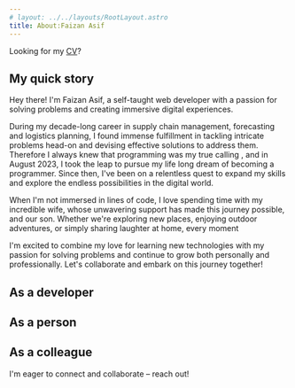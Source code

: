 ```yaml
---
# layout: ../../layouts/RootLayout.astro
title: About:Faizan Asif
---
```


Looking for my [CV](https://www.dropbox.com/scl/fi/lge99usylkol44drd65nt/Faizan-Asif-Butt-Resume.pdf?rlkey=g6xq1lh182g47cejgb0xrieko&dl=0)?

## My quick story

Hey there! I'm Faizan Asif, a self-taught web developer with a
passion for solving problems and creating immersive digital
experiences.

During my decade-long career in supply chain management, forecasting
and logistics planning, I found immense fulfillment in tackling
intricate problems head-on and devising effective solutions to
address them. Therefore I always knew that programming was my true
calling , and in August 2023, I took the leap to pursue my life long
dream of becoming a programmer. Since then, I've been on a
relentless quest to expand my skills and explore the endless
possibilities in the digital world.

When I'm not immersed in lines of code, I love spending time with my
incredible wife, whose unwavering support has made this journey
possible, and our son. Whether we're exploring new places, enjoying
outdoor adventures, or simply sharing laughter at home, every moment

I'm excited to combine my love for learning new technologies with my
passion for solving problems and continue to grow both personally
and professionally. Let's collaborate and embark on this journey
together!

## As a developer

## As a person

## As a colleague

I'm eager to connect and collaborate – reach out!
